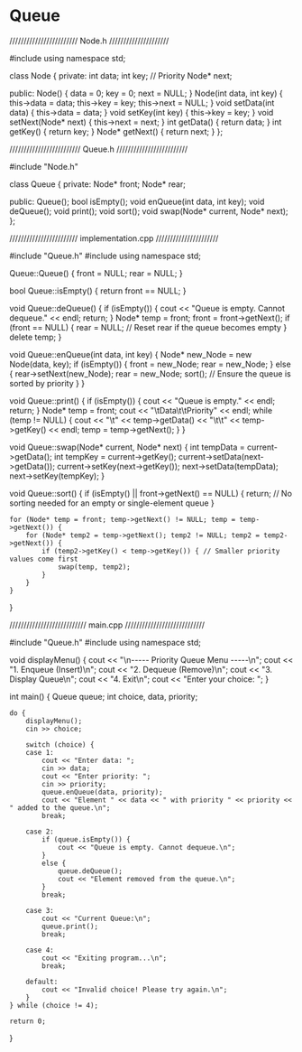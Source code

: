 # Queue

//////////////////////// Node.h /////////////////////

#include <iostream>
using namespace std;

class Node {
private:
    int data;
    int key; // Priority
    Node* next;

public:
    Node() {
        data = 0;
        key = 0;
        next = NULL;
    }
    Node(int data, int key) {
        this->data = data;
        this->key = key;
        this->next = NULL;
    }
    void setData(int data) {
        this->data = data;
    }
    void setKey(int key) {
        this->key = key;
    }
    void setNext(Node* next) {
        this->next = next;
    }
    int getData() {
        return data;
    }
    int getKey() {
        return key;
    }
    Node* getNext() {
        return next;
    }
};



///////////////////////// Queue.h /////////////////////////


#include "Node.h"

class Queue {
private:
    Node* front;
    Node* rear;

public:
    Queue();
    bool isEmpty();
    void enQueue(int data, int key);
    void deQueue();
    void print();
    void sort();
    void swap(Node* current, Node* next);
};



//////////////////////// implementation.cpp //////////////////////


#include "Queue.h"
#include <iostream>
using namespace std;

Queue::Queue() {
    front = NULL;
    rear = NULL;
}

bool Queue::isEmpty() {
    return front == NULL;
}

void Queue::deQueue() {
    if (isEmpty()) {
        cout << "Queue is empty. Cannot dequeue." << endl;
        return;
    }
    Node* temp = front;
    front = front->getNext();
    if (front == NULL) {
        rear = NULL; // Reset rear if the queue becomes empty
    }
    delete temp;
}

void Queue::enQueue(int data, int key) {
    Node* new_Node = new Node(data, key);
    if (isEmpty()) {
        front = new_Node;
        rear = new_Node;
    }
    else {
        rear->setNext(new_Node);
        rear = new_Node;
        sort(); // Ensure the queue is sorted by priority
    }
}

void Queue::print() {
    if (isEmpty()) {
        cout << "Queue is empty." << endl;
        return;
    }
    Node* temp = front;
    cout << "\tData\t\tPriority" << endl;
    while (temp != NULL) {
        cout << "\t" << temp->getData() << "\t\t" << temp->getKey() << endl;
        temp = temp->getNext();
    }
}

void Queue::swap(Node* current, Node* next) {
    int tempData = current->getData();
    int tempKey = current->getKey();
    current->setData(next->getData());
    current->setKey(next->getKey());
    next->setData(tempData);
    next->setKey(tempKey);
}

void Queue::sort() {
    if (isEmpty() || front->getNext() == NULL) {
        return; // No sorting needed for an empty or single-element queue
    }

    for (Node* temp = front; temp->getNext() != NULL; temp = temp->getNext()) {
        for (Node* temp2 = temp->getNext(); temp2 != NULL; temp2 = temp2->getNext()) {
            if (temp2->getKey() < temp->getKey()) { // Smaller priority values come first
                swap(temp, temp2);
            }
        }
    }
}



/////////////////////////// main.cpp ////////////////////////////


#include "Queue.h"
#include <iostream>
using namespace std;

void displayMenu() {
    cout << "\n----- Priority Queue Menu -----\n";
    cout << "1. Enqueue (Insert)\n";
    cout << "2. Dequeue (Remove)\n";
    cout << "3. Display Queue\n";
    cout << "4. Exit\n";
    cout << "Enter your choice: ";
}

int main() {
    Queue queue;
    int choice, data, priority;

    do {
        displayMenu();
        cin >> choice;

        switch (choice) {
        case 1:
            cout << "Enter data: ";
            cin >> data;
            cout << "Enter priority: ";
            cin >> priority;
            queue.enQueue(data, priority);
            cout << "Element " << data << " with priority " << priority << " added to the queue.\n";
            break;

        case 2:
            if (queue.isEmpty()) {
                cout << "Queue is empty. Cannot dequeue.\n";
            }
            else {
                queue.deQueue();
                cout << "Element removed from the queue.\n";
            }
            break;

        case 3:
            cout << "Current Queue:\n";
            queue.print();
            break;

        case 4:
            cout << "Exiting program...\n";
            break;

        default:
            cout << "Invalid choice! Please try again.\n";
        }
    } while (choice != 4);

    return 0;
}


